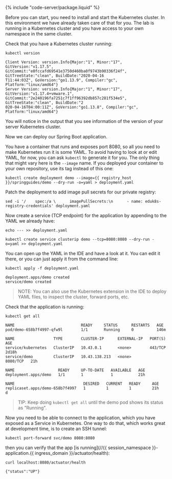 {% include "code-server/package.liquid" %}

Before you can start, you need to install and start the Kubernetes cluster. In this environment we have already taken care of that for you. The lab is running in a Kubernetes cluster and you have access to your own namespace in the same cluster.

Check that you have a Kubernetes cluster running:

```execute
kubectl version
```

```
Client Version: version.Info{Major:"1", Minor:"17", GitVersion:"v1.17.5", GitCommit:"e0fccafd69541e3750d460ba0f9743b90336f24f", GitTreeState:"clean", BuildDate:"2020-04-16
T11:44:03Z", GoVersion:"go1.13.9", Compiler:"gc", Platform:"linux/amd64"}
Server Version: version.Info{Major:"1", Minor:"17", GitVersion:"v1.17.4+vmware.1", GitCommit:"2e240196fa7251c7f1ff96392db857c281f534e5", GitTreeState:"clean", BuildDate:"2
020-04-16T04:00:11Z", GoVersion:"go1.13.8", Compiler:"gc", Platform:"linux/amd64"}
```

You will notice in the output that you see information of the version of your server Kubernetes cluster.

Now we can deploy our Spring Boot application.

You have a container that runs and exposes port 8080, so all you need to make Kubernetes run it is some YAML. To avoid having to look at or edit YAML, for now, you can ask `kubectl` to generate it for you. The only thing that might vary here is the `--image` name. If you deployed your container to your own repository, use its tag instead of this one:

```execute
kubectl create deployment demo --image={{ registry_host }}/springguides/demo --dry-run -o=yaml > deployment.yaml
```

Patch the deployment to add image pull secrets for our private registry:

```execute
sed -i '/    spec:/a \      imagePullSecrets:\n      - name: eduk8s-registry-credentials' deployment.yaml
```

Now create a service (TCP endpoint) for the application by appending to the YAML we already have:

```execute
echo --- >> deployment.yaml
```

```execute
kubectl create service clusterip demo --tcp=8080:8080 --dry-run -o=yaml >> deployment.yaml
```

You can <span class="editor_link" data-file="/home/eduk8s/exercises/demo/deployment.yaml">open up the YAML in the IDE</span> and have a look at it. You can edit it there, or you can just apply it from the command line:

```execute
kubectl apply -f deployment.yaml
```

```
deployment.apps/demo created
service/demo created
```

> NOTE: You can also use the Kubernetes extension in the IDE to deploy YAML files, to inspect the cluster, forward ports, etc.

Check that the application is running:

```execute
kubectl get all
```

```
NAME                             READY     STATUS      RESTARTS   AGE
pod/demo-658b7f4997-qfw9l        1/1       Running     0          146m

NAME                 TYPE        CLUSTER-IP      EXTERNAL-IP   PORT(S)    AGE
service/kubernetes   ClusterIP   10.43.0.1       <none>        443/TCP    2d18h
service/demo         ClusterIP   10.43.138.213   <none>        8080/TCP   21h

NAME                   READY     UP-TO-DATE   AVAILABLE   AGE
deployment.apps/demo   1/1       1            1           21h

NAME                              DESIRED   CURRENT   READY     AGE
replicaset.apps/demo-658b7f4997   1         1         1         21h
d
```

> TIP: Keep doing `kubectl get all` until the demo pod shows its status as "Running".

Now you need to be able to connect to the application, which you have exposed as a Service in Kubernetes. One way to do that, which works great at development time, is to create an SSH tunnel:

```execute
kubectl port-forward svc/demo 8080:8080
```

then you can verify that the app [is running](//{{ session_namespace }}-application.{{ ingress_domain }}/actuator/health):

```execute-2
curl localhost:8080/actuator/health
```

```
{"status":"UP"}
```

